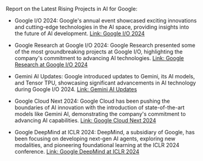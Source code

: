 Report on the Latest Rising Projects in AI for Google:

- Google I/O 2024: Google's annual event showcased exciting innovations and cutting-edge technologies in the AI space, providing insights into the future of AI development.
  [Link: Google I/O 2024](https://io.google/2024/explore/?q=ai)

- Google Research at Google I/O 2024: Google Research presented some of the most groundbreaking projects at Google I/O, highlighting the company's commitment to advancing AI technologies.
  [Link: Google Research at Google I/O 2024](https://research.google/blog/google-research-at-google-io-2024/)

- Gemini AI Updates: Google introduced updates to Gemini, its AI models, and Tensor TPU, showcasing significant advancements in AI technology during Google I/O 2024.
  [Link: Gemini AI Updates](https://www.cnbc.com/2024/05/14/google-io-2024-ai-gemini.html)

- Google Cloud Next 2024: Google Cloud has been pushing the boundaries of AI innovation with the introduction of state-of-the-art models like Gemini AI, demonstrating the company's commitment to advancing AI capabilities.
  [Link: Google Cloud Next 2024](https://technologymagazine.com/ai-and-machine-learning/google-cloud-next-2024-pushing-the-next-frontier-of-ai)

- Google DeepMind at ICLR 2024: DeepMind, a subsidiary of Google, has been focusing on developing next-gen AI agents, exploring new modalities, and pioneering foundational learning at the ICLR 2024 conference.
  [Link: Google DeepMind at ICLR 2024](https://deepmind.google/discover/blog/google-deepmind-at-iclr-2024/)